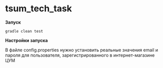 # tsum_tech_task

**Запуск**
```
gradle clean test
```

**Настройки запуска**

В файле config.properties нужно установить реальные значения email и пароля для пользователя, зарегистрированного в интернет-магазине ЦУМ
